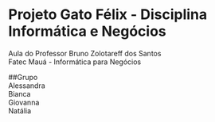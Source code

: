 # Projeto Gato Félix - Disciplina Informática e Negócios
Aula do Professor Bruno Zolotareff dos Santos <br>
Fatec Mauá - Informática para Negócios <br>

##Grupo <br>
Alessandra  <br>
Bianca <br>
Giovanna <br>
Natália <br>
